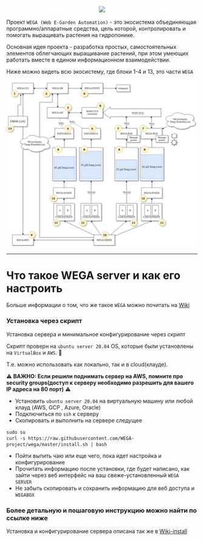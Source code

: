 
<div align="center">
  <a href="https://raw.githubusercontent.com/WEGA-project/WEGA/master/wega.png"><img src="https://raw.githubusercontent.com/WEGA-project/WEGA/master/wega.png" width="350"></a>
</div>


Проект `WEGA (Web E-Garden Automation)` - это экосистема объединяющая программно/аппаратные средства, цель которой, контролировать и помогать выращивать растения на гидропонике. 

Основная идея проекта - разработка простых, самостоятельных элементов облегчающих выращивание растений, при этом умеющих работать вместе в едином информационном взаимодействии.

Ниже можно видеть всю экосистему, где блоки 1-4 и 13, это части `WEGA`

<div align="center">
  <a href="images/wega-ecosystem.jpeg"><img src="images/wega-ecosystem.jpeg" width="650"></a>
</div>


---
# Что такое WEGA server и как его настроить

Больше информации о том, что же такое `WEGA` можно почитать на [Wiki](https://github.com/WEGA-project/WEGA/wiki)

### Установка через скрипт
Установка сервера и минимальное конфигурирование через скрипт

Скрипт проверн на `ubuntu server 20.04` OS, которые были установлены на `VirtualBox` и `AWS`. 🥳

Т.е. можно использовать как локально, так и в cloud(клауде).

⚠️ **ВАЖНО: Если решили поднимать сервер на AWS, помните про security groups(доступ к серверу необходимо разрешить для вашего IP адреса на 80 порт)** ⚠️

* Установить `ubuntu server 20.04` на виртуальную машину или любой клауд (AWS, GCP , Azure, Oracle)
* Подключиться по `ssh` к серверу
* Скопировать и выполнить на сервере следущее
``` 
sudo su
curl -s https://raw.githubusercontent.com/WEGA-project/wega/master/install.sh | bash
```
* Пойти выпить чаю или еще чего, пока идет настройка и конфигурирование
* Прочитать информацию после установки, где будет написано, как зайти через веб интерфейс на ваш свеже-установленный `WEGA SERVER`
* Не забыть скопировать и сохранить информацию для веб доступа и `WEGABOX`

### Более детальную и пошаговую инструкцию можно найти по ссылке ниже

Установка и конфигурирование сервера описана так же в [Wiki-install](https://github.com/WEGA-project/WEGA/wiki/install)
